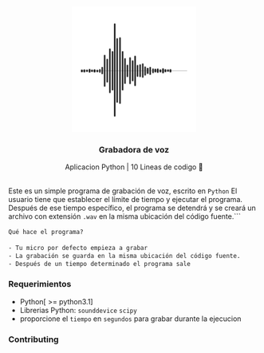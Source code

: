  <br />
<p align="center">
  <a href="">
    <img src="https://github.com/xiaowuc2/xiaowuc2/blob/master/source/qxr/vo1.png" alt="Logo" width="250" height="250">
  </a>

  <h3 align="center">Grabadora de voz</h3>

  <p align="center">
    Aplicacion Python  | 10 Lineas de codigo 🧭
    <br>
    <br />
  </p>
</p>

Este es un simple programa de grabación de voz, escrito en `Python`  El usuario tiene que establecer el límite de tiempo y ejecutar el programa. Después de ese tiempo específico, el programa se detendrá y se creará un archivo con extensión `.wav` en la misma ubicación del código fuente.```
```
Qué hace el programa? 

- Tu micro por defecto empieza a grabar
- La grabación se guarda en la misma ubicación del código fuente.
- Después de un tiempo determinado el programa sale
``` 
 
### Requerimientos

* Python[ >= python3.1]
* Librerias Python: `sounddevice` `scipy`
* proporcione el `tiempo` en `segundos` para grabar durante la ejecucion

### Contributing


